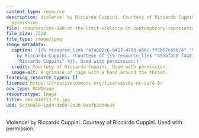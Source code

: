 ```yaml
---
content_type: resource
description: Violence! by Riccardo Cuppini. Courtesy of Riccardo Cuppini. Used with
  permission.
file: /courses/cms-840-at-the-limit-violence-in-contemporary-representation-fall-2013/5c3b60161adddb802a2b0abfb20dde34_cms-840f13-th.jpg
file_size: 7228
file_type: image/jpeg
image_metadata:
  caption: '{{% resource_link "a7a802c6-b427-4709-a56c-ff7b57c65b74" "Violence!" %}}
    by Riccardo Cuppini. (Courtesy of {{% resource_link "45ebfac8-f440-4f7a-9dcb-ceb6a377c407"
    "Riccardo Cuppini" %}}. Used with permission.)'
  credit: Courtesy of Riccardo Cuppini. Used with permission.
  image-alt: A grimace of rage with a hand around the throat.
learning_resource_types: []
license: https://creativecommons.org/licenses/by-nc-sa/4.0/
ocw_type: OCWImage
resourcetype: Image
title: cms-840f13-th.jpg
uid: 5c3b6016-1add-db80-2a2b-0abfb20dde34
---
```

Violence! by Riccardo Cuppini. Courtesy of Riccardo Cuppini. Used with permission.